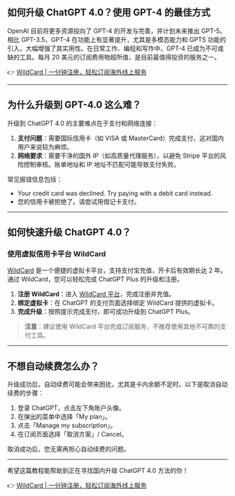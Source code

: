 ## 如何升级 ChatGPT 4.0？使用 GPT-4 的最佳方式

OpenAI 目前将更多资源投向了 GPT-4 的开发与完善，并计划未来推出 GPT-5。相比 GPT-3.5，GPT-4 在功能上有显著提升，尤其是多模态能力和 GPTS 功能的引入，大幅增强了其实用性。在日常工作、编程和写作中，GPT-4 已成为不可或缺的工具。每月 20 美元的订阅费用物超所值，是目前最值得投资的服务之一。

👉 [WildCard | 一分钟注册，轻松订阅海外线上服务](https://bit.ly/bewildcard)

---

## 为什么升级到 GPT-4.0 这么难？

升级到 ChatGPT 4.0 的主要难点在于支付和网络连接：

1. **支付问题**：需要国际信用卡（如 VISA 或 MasterCard）完成支付，这对国内用户来说较为麻烦。
2. **网络要求**：需要干净的国外 IP（如高质量代理服务），以避免 Stripe 平台的风险控制审核。账单地址和 IP 地址不匹配可能导致支付失败。

常见报错信息包括：
- Your credit card was declined. Try paying with a debit card instead.
- 您的信用卡被拒绝了。请尝试用借记卡支付。

---

## 如何快速升级 ChatGPT 4.0？

### 使用虚拟信用卡平台 WildCard

[WildCard](https://bit.ly/bewildcard) 是一个便捷的虚拟卡平台，支持支付宝充值，开卡后有效期长达 2 年。通过 WildCard，您可以轻松完成 ChatGPT Plus 的升级和注册。

1. **注册 WildCard**：进入 [WildCard 平台](https://bit.ly/bewildcard)，完成注册并充值。
2. **绑定虚拟卡**：在 ChatGPT 的支付页面选择绑定 WildCard 提供的虚拟卡。
3. **完成升级**：按照提示完成支付，即可成功升级到 ChatGPT Plus。

> **注意**：建议使用 WildCard 平台完成订阅服务，不推荐使用其他不可靠的支付工具。

---

## 不想自动续费怎么办？

升级成功后，自动续费可能会带来困扰，尤其是卡内余额不足时。以下是取消自动续费的步骤：

1. 登录 ChatGPT，点击左下角账户头像。
2. 在弹出的菜单中选择「My plan」。
3. 点击「Manage my subscription」。
4. 在订阅页面选择「取消方案」/ Cancel。

取消成功后，您无需再担心自动续费的问题。

---

希望这篇教程能帮助到正在寻找国内升级 ChatGPT 4.0 方法的你！

👉 [WildCard | 一分钟注册，轻松订阅海外线上服务](https://bit.ly/bewildcard)